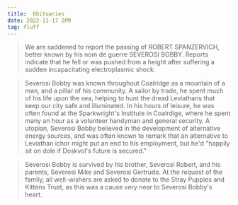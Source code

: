 ```yaml
---
title:  Obituaries
date: 2022-11-17 2PM
tag: fluff
---
```



> We are saddened to report the passing of ROBERT SPANZERVICH, better known by his nom de guerre SEVEROSI BOBBY. Reports indicate that he fell or was pushed from a height after suffering a sudden incapacitating electroplasmic shock.

> Severosi Bobby was known throughout Coalridge as a mountain of a man, and a pillar of his community. A sailor by trade, he spent much of his life upon the sea, helping to hunt the dread Leviathans that keep our city safe and illuminated. In his hours of leisure, he was often found at the Sparkwright's Institute in Coalrdige, where he spent many an hour as a volunteer handyman and general security. A utopian, Severosi Bobby believed in the development of alternative energy sources, and was often known to remark that an alternative to Leviathan ichor might put an end to his employment, but he'd "happily sit on dole if Doskvol's future is secured."

> Severosi Bobby is survived by his brother, Severosi Robert, and his parents, Severosi Mike and Severosi Gertrude. At the request of the family, all well-wishers are asked to donate to the Stray Puppies and Kittens Trust, as this was a cause very near to Severosi Bobby's heart.